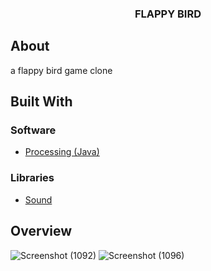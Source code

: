 <p align="center">
  <h3 align="center">FLAPPY BIRD</h3>
</p>

<!-- ABOUT THE PROJECT -->
## About 
a flappy bird game clone 

## Built With

### Software

* [Processing (Java)](https://processing.org)

### Libraries

* [Sound](https://processing.org/reference/libraries)

<!-- OVERVIEW -->
## Overview

![Screenshot (1092)](https://user-images.githubusercontent.com/59280562/214739511-31ec705b-4da3-4587-8781-0f42d8c9eb66.png)
![Screenshot (1096)](https://user-images.githubusercontent.com/59280562/214739564-ef1fab3f-fd5b-4f3f-935d-c8f535fd598b.png)
